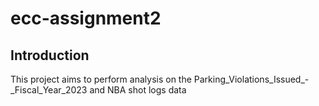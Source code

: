 # ecc-assignment2

## Introduction
This project aims to perform analysis on the  Parking_Violations_Issued_-_Fiscal_Year_2023 and NBA shot logs data
